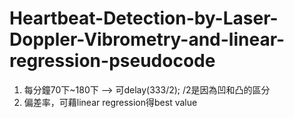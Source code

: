# Heartbeat-Detection-by-Laser-Doppler-Vibrometry-and-linear-regression-pseudocode

1. 每分鐘70下~180下 --> 可delay(333/2); /2是因為凹和凸的區分
2. 偏差率，可藉linear regression得best value
